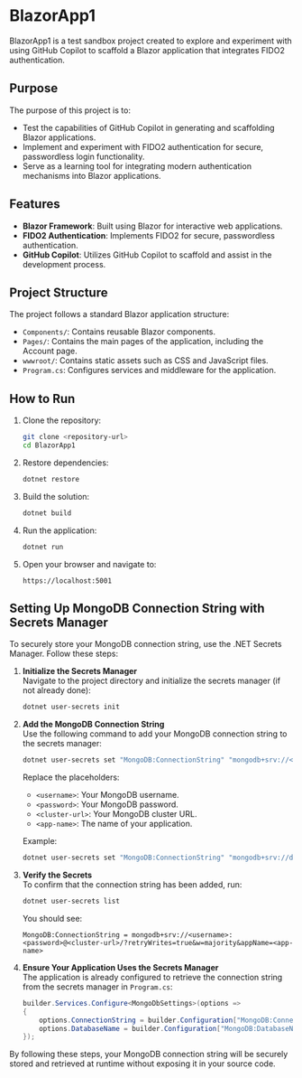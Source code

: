 # BlazorApp1

BlazorApp1 is a test sandbox project created to explore and experiment with using GitHub Copilot to scaffold a Blazor application that integrates FIDO2 authentication.

## Purpose

The purpose of this project is to:
- Test the capabilities of GitHub Copilot in generating and scaffolding Blazor applications.
- Implement and experiment with FIDO2 authentication for secure, passwordless login functionality.
- Serve as a learning tool for integrating modern authentication mechanisms into Blazor applications.

## Features

- **Blazor Framework**: Built using Blazor for interactive web applications.
- **FIDO2 Authentication**: Implements FIDO2 for secure, passwordless authentication.
- **GitHub Copilot**: Utilizes GitHub Copilot to scaffold and assist in the development process.

## Project Structure

The project follows a standard Blazor application structure:
- `Components/`: Contains reusable Blazor components.
- `Pages/`: Contains the main pages of the application, including the Account page.
- `wwwroot/`: Contains static assets such as CSS and JavaScript files.
- `Program.cs`: Configures services and middleware for the application.

## How to Run

1. Clone the repository:
   ```bash
   git clone <repository-url>
   cd BlazorApp1
   ```

2. Restore dependencies:
   ```bash
   dotnet restore
   ```

3. Build the solution:
   ```bash
   dotnet build
   ```

4. Run the application:
   ```bash
   dotnet run
   ```

5. Open your browser and navigate to:
   ```
   https://localhost:5001
   ```

## Setting Up MongoDB Connection String with Secrets Manager

To securely store your MongoDB connection string, use the .NET Secrets Manager. Follow these steps:

1. **Initialize the Secrets Manager**  
   Navigate to the project directory and initialize the secrets manager (if not already done):
   ```bash
   dotnet user-secrets init
   ```

2. **Add the MongoDB Connection String**  
   Use the following command to add your MongoDB connection string to the secrets manager:
   ```bash
   dotnet user-secrets set "MongoDB:ConnectionString" "mongodb+srv://<username>:<password>@<cluster-url>/?retryWrites=true&w=majority&appName=<app-name>"
   ```
   Replace the placeholders:
   - `<username>`: Your MongoDB username.
   - `<password>`: Your MongoDB password.
   - `<cluster-url>`: Your MongoDB cluster URL.
   - `<app-name>`: The name of your application.

   Example:
   ```bash
   dotnet user-secrets set "MongoDB:ConnectionString" "mongodb+srv://devlin:hcKaE6UCYvBHx8xQ@devlinscluster0.vdvh29y.mongodb.net/?retryWrites=true&w=majority&appName=DevlinsCluster0"
   ```

3. **Verify the Secrets**  
   To confirm that the connection string has been added, run:
   ```bash
   dotnet user-secrets list
   ```
   You should see:
   ```
   MongoDB:ConnectionString = mongodb+srv://<username>:<password>@<cluster-url>/?retryWrites=true&w=majority&appName=<app-name>
   ```

4. **Ensure Your Application Uses the Secrets Manager**  
   The application is already configured to retrieve the connection string from the secrets manager in `Program.cs`:
   ```csharp
   builder.Services.Configure<MongoDbSettings>(options =>
   {
       options.ConnectionString = builder.Configuration["MongoDB:ConnectionString"];
       options.DatabaseName = builder.Configuration["MongoDB:DatabaseName"];
   });
   ```

By following these steps, your MongoDB connection string will be securely stored and retrieved at runtime without exposing it in your source code.
